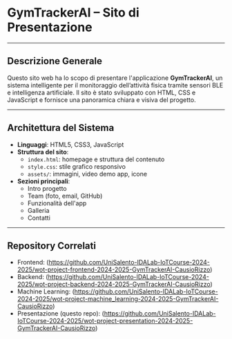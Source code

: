 # GymTrackerAI – Sito di Presentazione

---

## Descrizione Generale

Questo sito web ha lo scopo di presentare l'applicazione **GymTrackerAI**, un sistema intelligente per il monitoraggio dell’attività fisica tramite sensori BLE e intelligenza artificiale. Il sito è stato sviluppato con HTML, CSS e JavaScript e fornisce una panoramica chiara e visiva del progetto.

---

## Architettura del Sistema

- **Linguaggi**: HTML5, CSS3, JavaScript  
- **Struttura del sito**:
  - `index.html`: homepage e struttura del contenuto  
  - `style.css`: stile grafico responsivo  
  - `assets/`: immagini, video demo app, icone  
- **Sezioni principali**:
  - Intro progetto  
  - Team (foto, email, GitHub)  
  - Funzionalità dell'app  
  - Galleria  
  - Contatti

---

## Repository Correlati

- Frontend:
  (https://github.com/UniSalento-IDALab-IoTCourse-2024-2025/wot-project-frontend-2024-2025-GymTrackerAI-CausioRizzo)
- Backend:
  (https://github.com/UniSalento-IDALab-IoTCourse-2024-2025/wot-project-backend-2024-2025-GymTrackerAI-CausioRizzo)
- Machine Learning:
  (https://github.com/UniSalento-IDALab-IoTCourse-2024-2025/wot-project-machine_learning-2024-2025-GymTrackerAI-CausioRizzo)
- Presentazione (questo repo):
  (https://github.com/UniSalento-IDALab-IoTCourse-2024-2025/wot-project-presentation-2024-2025-GymTrackerAI-CausioRizzo)
